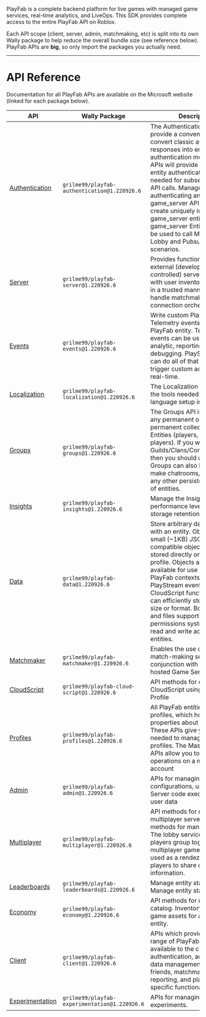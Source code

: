 PlayFab is a complete backend platform for live games with managed game services, 
real-time analytics, and LiveOps. This SDK provides complete access to the entire 
PlayFab API on Roblox. 

Each API scope (client, server, admin, matchmaking, etc) is split into its own 
Wally package to help reduce the overall bundle size (see reference below). 
PlayFab APIs are **big**, so only import the packages you actually need. 

----- 

# API Reference 

Documentation for all PlayFab APIs are available on the Microsoft website (linked 
for each package below). 

| API | Wally Package | Description |
| --- | ------------- | ----------- |
| [Authentication](https://learn.microsoft.com/en-gb/rest/api/playfab/authentication) | `grilme99/playfab-authentication@1.220926.6` | The Authentication APIs provide a convenient way to convert classic authentication responses into entity authentication models. These APIs will provide you with the entity authentication token needed for subsequent Entity API calls. Manage API keys for authenticating any entity. The game_server API is designed to create uniquely identifiable game_server entities. The game_server Entity token can be used to call Matchmaking Lobby and Pubsub for server scenarios. |
| [Server](https://learn.microsoft.com/en-gb/rest/api/playfab/server) | `grilme99/playfab-server@1.220926.6` | Provides functionality to allow external (developer-controlled) servers to interact with user inventories and data in a trusted manner, and to handle matchmaking and client connection orchestration |
| [Events](https://learn.microsoft.com/en-gb/rest/api/playfab/events) | `grilme99/playfab-events@1.220926.6` | Write custom PlayStream and Telemetry events for any PlayFab entity. Telemetry events can be used for analytic, reporting, or debugging. PlayStream events can do all of that and also trigger custom actions in near real-time. |
| [Localization](https://learn.microsoft.com/en-gb/rest/api/playfab/localization) | `grilme99/playfab-localization@1.220926.6` | The Localization APIs give you the tools needed to manage language setup in your title. |
| [Groups](https://learn.microsoft.com/en-gb/rest/api/playfab/groups) | `grilme99/playfab-groups@1.220926.6` | The Groups API is designed for any permanent or semi-permanent collections of Entities (players, or non-players). If you want to make Guilds/Clans/Corporations/etc., then you should use groups. Groups can also be used to make chatrooms, parties, or any other persistent collection of entities. |
| [Insights](https://learn.microsoft.com/en-gb/rest/api/playfab/insights) | `grilme99/playfab-insights@1.220926.6` | Manage the Insights performance level and data storage retention settings. |
| [Data](https://learn.microsoft.com/en-gb/rest/api/playfab/data) | `grilme99/playfab-data@1.220926.6` | Store arbitrary data associated with an entity. Objects are small (~1KB) JSON-compatible objects which are stored directly on the entity profile. Objects are made available for use in other PlayFab contexts, such as PlayStream events and CloudScript functions. Files can efficiently store data of any size or format. Both objects and files support a flexible permissions system to control read and write access by other entities. |
| [Matchmaker](https://learn.microsoft.com/en-gb/rest/api/playfab/matchmaker) | `grilme99/playfab-matchmaker@1.220926.6` | Enables the use of an external match-making service in conjunction with PlayFab hosted Game Server instances |
| [CloudScript](https://learn.microsoft.com/en-gb/rest/api/playfab/cloudscript) | `grilme99/playfab-cloud-script@1.220926.6` | API methods for executing CloudScript using an Entity Profile |
| [Profiles](https://learn.microsoft.com/en-gb/rest/api/playfab/profiles) | `grilme99/playfab-profiles@1.220926.6` | All PlayFab entities have profiles, which hold top-level properties about the entity. These APIs give you the tools needed to manage entity profiles. The Master Player APIs allow you to perform operations on a master player account |
| [Admin](https://learn.microsoft.com/en-gb/rest/api/playfab/admin) | `grilme99/playfab-admin@1.220926.6` | APIs for managing title configurations, uploaded Game Server code executables, and user data |
| [Multiplayer](https://learn.microsoft.com/en-gb/rest/api/playfab/multiplayer) | `grilme99/playfab-multiplayer@1.220926.6` | API methods for managing multiplayer servers. API methods for managing parties. The lobby service helps players group together to play multiplayer games. It is often used as a rendezvous point for players to share connection information. |
| [Leaderboards](https://learn.microsoft.com/en-gb/rest/api/playfab/leaderboards) | `grilme99/playfab-leaderboards@1.220926.6` | Manage entity statistics Manage entity statistics |
| [Economy](https://learn.microsoft.com/en-gb/rest/api/playfab/economy) | `grilme99/playfab-economy@1.220926.6` | API methods for managing the catalog. Inventory manages in-game assets for any given entity. |
| [Client](https://learn.microsoft.com/en-gb/rest/api/playfab/client) | `grilme99/playfab-client@1.220926.6` | APIs which provide the full range of PlayFab features available to the client - authentication, account and data management, inventory, friends, matchmaking, reporting, and platform-specific functionality |
| [Experimentation](https://learn.microsoft.com/en-gb/rest/api/playfab/experimentation) | `grilme99/playfab-experimentation@1.220926.6` | APIs for managing experiments. |

